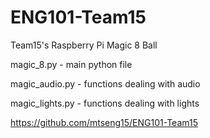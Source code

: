 # ENG101-Team15
Team15's Raspberry Pi Magic 8 Ball

magic_8.py - main python file

magic_audio.py - functions dealing with audio

magic_lights.py - functions dealing with lights

https://github.com/mtseng15/ENG101-Team15
